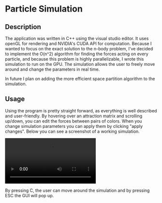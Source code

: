 # Particle Simulation

## Description

The application was written in C++ using the visual studio editor. It uses openGL for rendering and NVIDIA's CUDA API for computation. Because I wanted to focus on the exact solution to the n-body problem, I've decided to implement the O(n^2) algorithm for finding the forces acting on every particle, and because this problem is highly parallelizable, I wrote this simulation to run on the GPU. The simulation allows the user to freely move around and change the parameters in real time.

In future I plan on adding the more efficient space partition algorithm to the simulation. 

## Usage

Using the program is pretty straight forward, as everything is well described and user-friendly. By hovering over an attraction matrix and scrolling up/down, you can edit the forces between pairs of colors. When you change simulation parameters you can apply them by clicking "apply changes".  Below you can see a screenshot of a working simulation.

![app](https://github.com/pawel002/ParticleSystem/blob/master/vid/particleSim.mp4?raw=true)

By pressing C, the user can move around the simulation and by pressing ESC the GUI will pop up.
